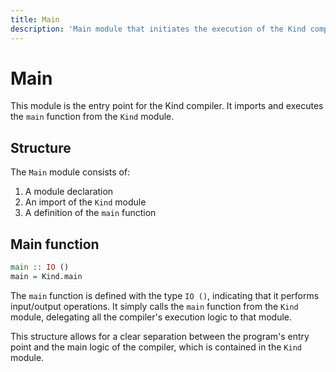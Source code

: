 ```yaml
---
title: Main
description: 'Main module that initiates the execution of the Kind compiler'
---
```


# Main

This module is the entry point for the Kind compiler. It imports and executes the `main` function from the `Kind` module.

## Structure

The `Main` module consists of:

1. A module declaration
2. An import of the `Kind` module
3. A definition of the `main` function

## Main function

```haskell
main :: IO ()
main = Kind.main
```

The `main` function is defined with the type `IO ()`, indicating that it performs input/output operations. It simply calls the `main` function from the `Kind` module, delegating all the compiler's execution logic to that module.

This structure allows for a clear separation between the program's entry point and the main logic of the compiler, which is contained in the `Kind` module.
